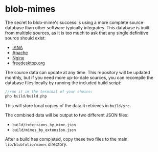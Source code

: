 # blob-mimes

The secret to blob-mime's success is using a more complete source database than other software typically integrates. This database is built from multiple sources, as it is too much to ask that any single definitive source should exist:

 * [IANA](https://www.iana.org/assignments/media-types)
 * [Apache](https://svn.apache.org/repos/asf/httpd/httpd/trunk/docs/conf/mime.types)
 * [Nginx](http://hg.nginx.org/nginx/raw-file/default/conf/mime.types)
 * [freedesktop.org](https://cgit.freedesktop.org/xdg/shared-mime-info/plain/freedesktop.org.xml.in)

The source data can update at any time. This repository will be updated monthly, but if you need more up-to-date sources, you can recompile the database files locally by running the included build script:

```php
//run it in the terminal of your choice:
php build/build.php
```

This will store local copies of the data it retrieves in `build/src`.

The combined data will be output to two different JSON files:
 * `build/extensions_by_mime.json`
 * `build/mimes_by_extension.json`

After a build has completed, copy these two files to the main `lib/blobfolio/mimes` directory.